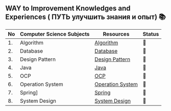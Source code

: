 
## WAY to Improvement Knowledges and Experiences ( ПУТЬ улучшить знания и опыт) 📚
 
|No|Computer Science Subjects|Resources|Status|
|--|-------------------------|---------|------|
|1.|Algorithm|[Algorithm](https://github.com/Urunov/Interview-Preparation-WAY/tree/master/Books/Algorithm)|:book:|
|2.|Database|[Database](https://github.com/Urunov/Interview-Preparation-WAY/tree/master/Books/Database)|:book:|
|3.|Design Pattern|[Design Pattern](https://github.com/Urunov/Interview-Preparation-WAY/tree/master/Books/DesignPattern)|:book:|
|4.|Java|[Java](https://github.com/Urunov/Interview-Preparation-WAY/tree/master/Books/Java)|:book:|
|5.|OCP|[OCP](https://github.com/Urunov/Interview-Preparation-WAY/tree/master/Books/OCP)|:book:|
|6.|Operation System|[Operation System](https://github.com/Urunov/Interview-Preparation-WAY/tree/master/Books/OperationSystem)|:book:|
|7.|Spring]|[Spring](https://github.com/Urunov/Interview-Preparation-WAY/tree/master/Books/Spring)|:book:|
|8.|System Design|[System Design](https://github.com/Urunov/Interview-Preparation-WAY/tree/master/Books/SystemDesign)|:book:|

